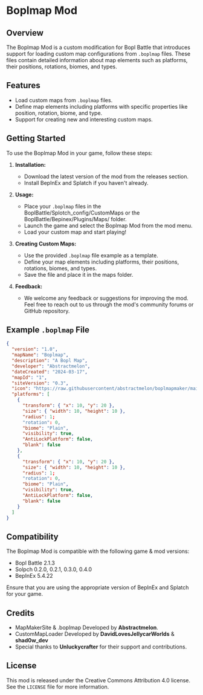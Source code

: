 # Boplmap Mod

## Overview
The Boplmap Mod is a custom modification for Bopl Battle that introduces support for loading custom map configurations from `.boplmap` files. These files contain detailed information about map elements such as platforms, their positions, rotations, biomes, and types.

## Features
- Load custom maps from `.boplmap` files.
- Define map elements including platforms with specific properties like position, rotation, biome, and type.
- Support for creating new and interesting custom maps.

## Getting Started
To use the Boplmap Mod in your game, follow these steps:

1. **Installation:**
   - Download the latest version of the mod from the releases section.
   - Install BepInEx and Splatch if you haven't already.

2. **Usage:**
   - Place your `.boplmap` files in the BoplBattle/Splotch_config/CustomMaps or the BoplBattle/Bepinex/Plugins/Maps/ folder.
   - Launch the game and select the Boplmap Mod from the mod menu.
   - Load your custom map and start playing!

3. **Creating Custom Maps:**
   - Use the provided `.boplmap` file example as a template.
   - Define your map elements including platforms, their positions, rotations, biomes, and types.
   - Save the file and place it in the maps folder.

4. **Feedback:**
   - We welcome any feedback or suggestions for improving the mod. Feel free to reach out to us through the mod's community forums or GitHub repository.

## Example `.boplmap` File
```json
{
  "version": "1.0",
  "mapName": "Boplmap",
  "description": "A Bopl Map",
  "developer": "Abstractmelon",
  "dateCreated": "2024-03-17",
  "mapId": "1",
  "siteVersion": "0.3",
  "icon": "https://raw.githubusercontent/abstractmelon/boplmapmaker/main/images/icon.jpeg",
  "platforms": [
    {
      "transform": { "x": 10, "y": 20 },
      "size": { "width": 10, "height": 10 },
      "radius": 1;
      "rotation": 0,
      "biome": "Plain",
      "visibility": true,
      "AntiLockPlatform": false,
      "blank": false
    },
    {
      "transform": { "x": 10, "y": 20 },
      "size": { "width": 10, "height": 10 },
      "radius": 1;
      "rotation": 0,
      "biome": "Plain",
      "visibility": true,
      "AntiLockPlatform": false,
      "blank": false
    }
  ]
}
```
## Compatibility
The Boplmap Mod is compatible with the following game & mod versions:

- Bopl Battle 2.1.3
- Solpch 0.2.0, 0.2.1, 0.3.0, 0.4.0
- BepInEx 5.4.22

Ensure that you are using the appropriate version of BepInEx and Splatch for your game.

## Credits
- MapMakerSite & .boplmap Developed by **Abstractmelon**.
- CustomMapLoader Developed by **DavidLovesJellycarWorlds** & **shad0w_dev**
- Special thanks to **Unluckycrafter** for their support and contributions.

## License
This mod is released under the Creative Commons Attribution 4.0 license. See the `LICENSE` file for more information.
